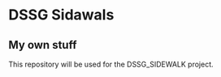  DSSG Sidawals
 =============
 
My own stuff
 -----------
  
  
 This repository will be used for the DSSG_SIDEWALK project.
 
 
 
